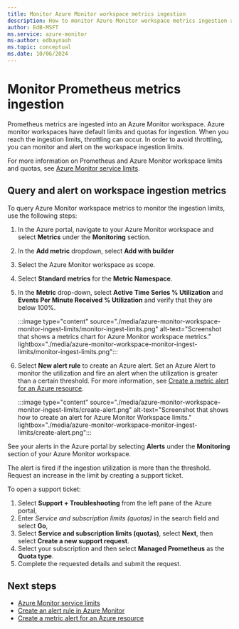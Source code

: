 ```yaml
---
title: Monitor Azure Monitor workspace metrics ingestion
description: How to monitor Azure Monitor workspace metrics ingestion and set up an alert on Azure Monitor Workspace ingestion limits
author: EdB-MSFT
ms.service: azure-monitor
ms-author: edbaynash
ms.topic: conceptual
ms.date: 10/06/2024
---
```


# Monitor Prometheus metrics ingestion

Prometheus metrics are ingested into an Azure Monitor workspace. Azure monitor workspaces have default limits and quotas for ingestion. When you reach the ingestion limits, throttling can occur. In order to avoid throttling, you can monitor and alert on the workspace ingestion limits. 

For more information on Prometheus and Azure Monitor workspace limits and quotas, see [Azure Monitor service limits](../service-limits.md#prometheus-metrics).

## Query and alert on workspace ingestion metrics

To query Azure Monitor workspace metrics to monitor the ingestion limits, use the following steps:

1. In the Azure portal, navigate to your Azure Monitor workspace and select **Metrics** under the **Monitoring** section.
1. In the **Add metric** dropdown, select **Add with builder**
1. Select the Azure Monitor workspace as scope.
1. Select **Standard metrics** for the **Metric Namespace**.
1. In the **Metric** drop-down, select **Active Time Series % Utilization** and **Events Per Minute Received % Utilization** and verify that they are below 100%.

    :::image type="content" source="./media/azure-monitor-workspace-monitor-ingest-limits/monitor-ingest-limits.png" alt-text="Screenshot that shows a metrics chart for Azure Monitor workspace metrics." lightbox="./media/azure-monitor-workspace-monitor-ingest-limits/monitor-ingest-limits.png":::

1. Select **New alert rule** to create an Azure alert. Set an Azure Alert to monitor the utilization and fire an alert when the utilization is greater than a certain threshold. For more information, see [Create a metric alert for an Azure resource](../alerts/tutorial-metric-alert.md).


    :::image type="content" source="./media/azure-monitor-workspace-monitor-ingest-limits/create-alert.png" alt-text="Screenshot that shows how to create an alert for Azure Monitor Workspace limits." lightbox="./media/azure-monitor-workspace-monitor-ingest-limits/create-alert.png":::

See your alerts in the Azure portal by selecting **Alerts** under the **Monitoring** section of your Azure Monitor workspace.

The alert is fired if the ingestion utilization is more than the threshold. Request an increase in the limit by creating a support ticket.

To open a support ticket:
1. Select **Support + Troubleshooting** from the left pane of the Azure portal, 
1. Enter *Service and subscription limits (quotas)* in the search field and select **Go**,
1. Select **Service and subscription limits (quotas)**, select **Next**, then select **Create a new support request**.
1. Select your subscription and then select **Managed Prometheus** as the **Quota type**.
1. Complete the requested details and submit the request.

## Next steps

+ [Azure Monitor service limits](../service-limits.md#prometheus-metrics)
+ [Create an alert rule in Azure Monitor](../alerts/alerts-create-metric-alert-rule.yml)
+ [Create a metric alert for an Azure resource](../alerts/tutorial-metric-alert.md)